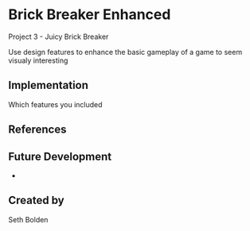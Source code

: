 # Brick Breaker Enhanced

Project 3 - Juicy Brick Breaker

Use design features to enhance the basic gameplay of a game to seem visualy interesting


## Implementation

Which features you included


## References


## Future Development
-

## Created by
Seth Bolden
